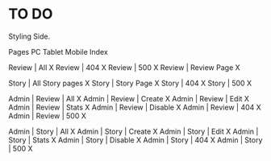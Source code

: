 # TO DO
Styling Side.


Pages                       PC      Tablet      Mobile
Index                       

Review | All                X
Review | 404                X
Review | 500                X
Review | Review Page        X

Story  | All Story pages    X
Story  | Story Page         X
Story  | 404                X
Story  | 500                X

Admin | Review | All        X
Admin | Review | Create     X
Admin | Review | Edit       X
Admin | Review | Stats      X
Admin | Review | Disable    X
Admin | Review | 404        X
Admin | Review | 500        X

Admin | Story  | All        X
Admin | Story  | Create     X
Admin | Story  | Edit       X
Admin | Story  | Stats      X
Admin | Story  | Disable    X
Admin | Story  | 404        X
Admin | Story  | 500        X